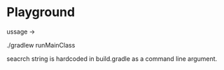 # Playground

ussage ->

./gradlew runMainClass

seacrch string is hardcoded in build.gradle as a command line argument.

